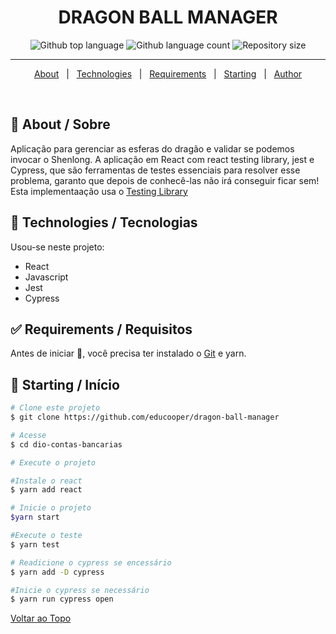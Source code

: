 

<h1 align="center">DRAGON BALL MANAGER</h1>
<p align="center">
  <img alt="Github top language" src="https://img.shields.io/github/languages/top/educooper/dragon-ball-manager?color=green">

  <img alt="Github language count" src="https://img.shields.io/github/languages/count/educooper/dragon-ball-manager?color=56BEB8">

  <img alt="Repository size" src="https://img.shields.io/github/repo-size/educooper/dragon-ball-manager?color=56BEB8">

<hr>


<p align="center">
  <a href="#dart-about">About</a> &#xa0; | &#xa0; 
  <!-- <a href="#sparkles-features">Features</a> &#xa0; | &#xa0; -->
  <a href="#rocket-technologies">Technologies</a> &#xa0; | &#xa0;
  <a href="#white_check_mark-requirements">Requirements</a> &#xa0; | &#xa0;
  <a href="#checkered_flag-starting">Starting</a> &#xa0; | &#xa0;
  <!-- <a href="#memo-license">License</a> &#xa0; | &#xa0; -->
  <a href="https://github.com/educooper" target="_blank">Author</a>
</p>

<br>

## :dart: About / Sobre ##

Aplicação para gerenciar as esferas do dragão e validar se podemos invocar o Shenlong. A aplicação em React com react testing library, jest e Cypress, que são ferramentas de testes essenciais para resolver esse problema, garanto que depois de conhecê-las não irá conseguir ficar sem! Esta implementaação usa o [Testing Library](https://testing-library.com/)

## :rocket: Technologies / Tecnologias ##

Usou-se neste projeto:

- React
- Javascript
- Jest
- Cypress

## :white_check_mark: Requirements / Requisitos ##

Antes de iniciar :checkered_flag:, você precisa ter instalado o [Git](https://git-scm.com) e yarn.

## :checkered_flag: Starting / Início ##

```bash
# Clone este projeto
$ git clone https://github.com/educooper/dragon-ball-manager

# Acesse
$ cd dio-contas-bancarias

# Execute o projeto

#Instale o react
$ yarn add react

# Inicie o projeto
$yarn start

#Execute o teste
$ yarn test

# Readicione o cypress se encessário
$ yarn add -D cypress

#Inicie o cypress se necessário
$ yarn run cypress open

```

<a href="#top">Voltar ao Topo</a>
